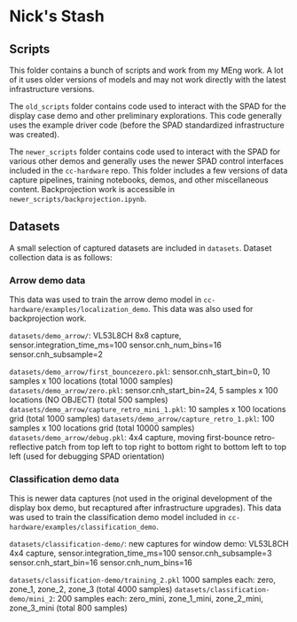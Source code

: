 # Nick's Stash

## Scripts

This folder contains a bunch of scripts and work from my MEng work. A lot of it uses older versions of models and may not work directly with the latest infrastructure versions.

The `old_scripts` folder contains code used to interact with the SPAD for the display case demo and other preliminary explorations. This code generally uses the example driver code (before the SPAD standardized infrastructure was created).

The `newer_scripts` folder contains code used to interact with the SPAD for various other demos and generally uses the newer SPAD control interfaces included in the `cc-hardware` repo. This folder includes a few versions of data capture pipelines, training notebooks, demos, and other miscellaneous content. Backprojection work is accessible in `newer_scripts/backprojection.ipynb`.

## Datasets

A small selection of captured datasets are included in `datasets`. Dataset collection data is as follows:

### Arrow demo data

This data was used to train the arrow demo model in `cc-hardware/examples/localization_demo`. This data was also used for backprojection work.

`datasets/demo_arrow/`: VL53L8CH 8x8 capture, sensor.integration_time_ms=100 sensor.cnh_num_bins=16 sensor.cnh_subsample=2

`datasets/demo_arrow/first_bouncezero.pkl`: sensor.cnh_start_bin=0, 10 samples x 100 locations (total 1000 samples)
`datasets/demo_arrow/zero.pkl`: sensor.cnh_start_bin=24, 5 samples x 100 locations (NO OBJECT) (total 500 samples)
`datasets/demo_arrow/capture_retro_mini_1.pkl`: 10 samples x 100 locations grid (total 1000 samples)
`datasets/demo_arrow/capture_retro_1.pkl`: 100 samples x 100 locations grid (total 10000 samples)
`datasets/demo_arrow/debug.pkl`: 4x4 capture, moving first-bounce retro-reflective patch from top left to top right to bottom right to bottom left to top left (used for debugging SPAD orientation)

### Classification demo data

This is newer data captures (not used in the original development of the display box demo, but recaptured after infrastructure upgrades). This data was used to train the classification demo model included in `cc-hardware/examples/classification_demo`.

`datasets/classification-demo/`: new captures for window demo: VL53L8CH 4x4 capture, sensor.integration_time_ms=100 sensor.cnh_subsample=3 sensor.cnh_start_bin=16 sensor.cnh_num_bins=16

`datasets/classification-demo/training_2.pkl` 1000 samples each: zero, zone_1, zone_2, zone_3 (total 4000 samples)
`datasets/classification-demo/mini_2`: 200 samples each: zero_mini, zone_1_mini, zone_2_mini, zone_3_mini (total 800 samples)
